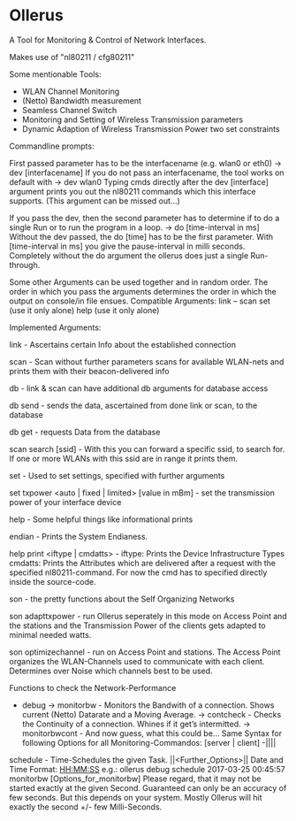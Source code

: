 # Ollerus

A Tool for Monitoring & Control of Network Interfaces.

Makes use of "nl80211 / cfg80211"

Some mentionable Tools:
- WLAN Channel Monitoring
- (Netto) Bandwidth measurement
- Seamless Channel Switch
- Monitoring and Setting of Wireless Transmission parameters
- Dynamic Adaption of Wireless Transmission Power two set constraints


Commandline prompts:

First passed parameter has to be the interfacename (e.g. wlan0 or eth0)
-> dev [interfacename]
If you do not pass an interfacename, the tool works on default with
-> dev wlan0
Typing cmds directly after the dev [interface] argument prints you out the nl80211 commands which this interface supports. (This argument can be missed out...)

If you pass the dev, then the second parameter has to determine if to do a single Run or to run the program in a loop.
-> do [time-interval in ms]
Without the dev passed, the do [time] has to be the first parameter.
With [time-interval in ms] you give the pause-interval in milli seconds.
Completely without the do argument the ollerus does just a single Run-through.


Some other Arguments can be used together and in random order. The order in which you pass the arguments determines the order in which the output on console/in file ensues.
Compatible Arguments:
link – scan
set (use it only alone)
help (use it only alone)



Implemented Arguments:

link  - Ascertains certain Info about the established connection

scan  - Scan without further parameters scans for available WLAN-nets and prints them with their beacon-delivered info

db  - link & scan can have additional db arguments for database access

db send  - sends the data, ascertained from done link or scan, to the database

db get  - requests Data from the database

scan search [ssid]  - With this you can forward a specific ssid, to search for.
If one or more WLANs with this ssid are in range it prints them.

set  - Used to set settings, specified with further arguments

set txpower <auto | fixed | limited> [value in mBm]  - set the transmission power of your interface device

help  - Some helpful things like informational prints

endian  - Prints the System Endianess.

help print <iftype | cmdatts>  - iftype: Prints the Device Infrastructure Types
cmdatts: Prints the Attributes which are delivered after a request with the specified nl80211-command. For now the cmd has to specified directly inside the source-code.


son  - the pretty functions about the Self Organizing Networks

son adapttxpower  - run Ollerus seperately in this mode on Access Point and the stations and the Transmission Power of the clients gets adapted to minimal needed watts.

son optimizechannel  - run on Access Point and stations. The Access Point organizes the WLAN-Channels used to communicate with each client. Determines over Noise which channels best to be used.


Functions to check the Network-Performance
- debug
-> monitorbw  - Monitors the Bandwith of a connection. Shows current (Netto) Datarate and a Moving Average.
-> contcheck  - Checks the Continuity of a connection. Whines if it get’s intermitted.
-> monitorbwcont  - And now guess, what this could be…
Same Syntax for following Options for all Monitoring-Commandos:
	<Monitor-Cmd> [server | client] -||<Destination>||
	
schedule  - Time-Schedules the given Task.
<Date> <Time> <Task> ||<Further_Options>||
Date and Time Format: <YYYY-MM-DD> <HH:MM:SS>
e.g.: ollerus debug schedule 2017-03-25 00:45:57 monitorbw [Options_for_monitorbw]
Please regard, that it may not be started exactly at the given Second. Guaranteed can only be an accuracy of few seconds. But this depends on your system. Mostly Ollerus will hit exactly the second +/- few Milli-Seconds.
